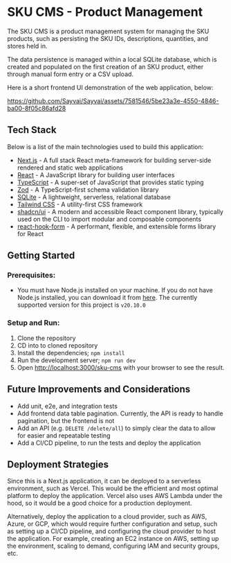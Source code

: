 # SKU CMS - Product Management

The SKU CMS is a product management system for managing the SKU products, such as persisting the SKU IDs, descriptions, quantities, and stores held in.

The data persistence is managed within a local SQLite database, which is created and populated on the first creation of an SKU product, either through manual form entry or a CSV upload.

Here is a short frontend UI demonstration of the web application, below:

https://github.com/Sayvai/Sayvai/assets/7581546/5be23a3e-4550-4846-ba00-8f05c86afd28

## Tech Stack

Below is a list of the main technologies used to build this application:

- [Next.js](https://nextjs.org/) - A full stack React meta-framework for building server-side rendered and static web applications
- [React](https://reactjs.org/) - A JavaScript library for building user interfaces
- [TypeScript](https://www.typescriptlang.org/) - A super-set of JavaScript that provides static typing
- [Zod](https://zod.dev/) - A TypeScript-first schema validation library
- [SQLite](https://www.sqlite.org/index.html) - A lightweight, serverless, relational database
- [Tailwind CSS](https://tailwindcss.com/) - A utility-first CSS framework
- [shadcn/ui](https://ui.shadcn.com/) - A modern and accessible React component library, typically used on the CLI to import modular and composable components
- [react-hook-form](https://react-hook-form.com/) - A performant, flexible, and extensible forms library for React

## Getting Started

### Prerequisites:

- You must have Node.js installed on your machine. If you do not have Node.js installed, you can download it from [here](https://nodejs.org/en/download/). The currently supported version for this project is `v20.10.0`

### Setup and Run:

1. Clone the repository
2. CD into to cloned repository
3. Install the dependencies; `npm install`
4. Run the development server; `npm run dev`
5. Open [http://localhost:3000/sku-cms](http://localhost:3000/sku-cms) with your browser to see the result.

## Future Improvements and Considerations

- Add unit, e2e, and integration tests
- Add frontend data table pagination. Currently, the API is ready to handle pagination, but the frontend is not
- Add an API (e.g. `DELETE /delete/all`) to simply clear the data to allow for easier and repeatable testing
- Add a CI/CD pipeline, to run the tests and deploy the application

## Deployment Strategies

Since this is a Next.js application, it can be deployed to a serverless environment, such as Vercel. This would be the efficient and most optimal platform to deploy the application. Vercel also uses AWS Lambda under the hood, so it would be a good choice for a production deployment.

Alternatively, deploy the application to a cloud provider, such as AWS, Azure, or GCP, which would require further configuration and setup, such as setting up a CI/CD pipeline, and configuring the cloud provider to host the application. For example, creating an EC2 instance on AWS, setting up the environment, scaling to demand, configuring IAM and security groups, etc.
